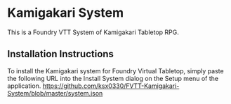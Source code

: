 Kamigakari System
=============
This is a Foundry VTT System of Kamigakari Tabletop RPG.

Installation Instructions
-------------
To install the Kamigakari system for Foundry Virtual Tabletop, simply paste the following URL into the Install System
dialog on the Setup menu of the application.
https://github.com/ksx0330/FVTT-Kamigakari-System/blob/master/system.json
